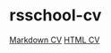# rsschool-cv
[Markdown CV](https://YuliyaMinsk.github.io/rsschool-cv/cv)
[HTML CV](https://YuliyaMinsk.github.io/rsschool-cv/)
